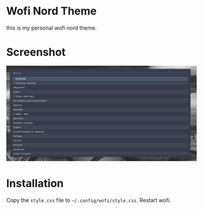 # Wofi Nord Theme

this is my personal wofi nord theme.

# Screenshot

![img](./img/screenshot.png)

# Installation

Copy the `style.css` file to `~/.config/wofi/style.css`. Restart wofi.
